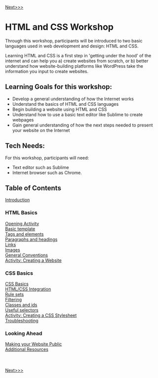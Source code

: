 [Next>>>](internet.md)

# HTML and CSS Workshop

Through this workshop, participants will be introduced to two basic languages used in web development and design: HTML and CSS. 

Learning HTML and CSS is a first step in 'getting under the hood' of the internet and can help you a) create websites from scratch, or b) better understand how website-building platforms like WordPress take the information you input to create websites. 

## Learning Goals for this workshop:
<ul>
	<li> Develop a general understanding of how the Internet works </li>
	<li> Understand the basics of HTML and CSS languages </li>
	<li> Begin building a website using HTML and CSS </li>
	<li> Understand how to use a basic text editor like Sublime to create webpages </li>
	<li> Gain general understanding of how the next steps needed to present your website on the Internet
</ul>

## Tech Needs:
For this workshop, participants will need: 
<ul>
	<li> Text editor such as Sublime </li>
	<li> Internet browser such as Chrome.
</ul>

## Table of Contents

[Introduction](introduction.md) <br/>

### HTML Basics

[Opening Activity](opening_activity.md) <br/>
[Basic template](basic.md)  <br/>
[Tags and elements](elements.md)  <br/>
[Paragraphs and headings](p_and_h.md)  <br/>
[Links](links.md)  <br/>
[Images](images.md) <br/>
[General Conventions](conventions.md) <br/>
[Activity: Creating a Website](create_site.md) <br/>

### CSS Basics

[CSS Basics](css_basic.md) <br/>
[HTML/CSS Integration](integration.md) <br/>
[Rule sets](rules.md) <br/>
[Filtering](filter.md) <br/>
[Classes and ids](classes.md) <br/>
[Useful selectors](selectors.md) <br/>
[Activity: Creating a CSS Stylesheet](creating_stylesheet.md) <br/>
[Troubleshooting](troubleshooting.md) <br/>

### Looking Ahead

[Making your Website Public](public.md)  <br/>
[Additional Resources](resource.md) <br/>
<br/>
<br/>
<br/>
[Next>>>](internet.md)
